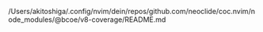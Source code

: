 /Users/akitoshiga/.config/nvim/dein/repos/github.com/neoclide/coc.nvim/node_modules/@bcoe/v8-coverage/README.md